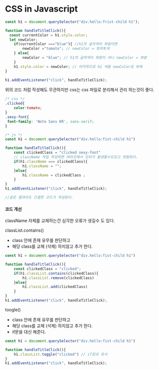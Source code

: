 # CSS in Javascript

```javascript
const h1 = document.querySelector("div.hello:frist-child h1");

function handleTitleClick(){
  const currentColor = h1.style.color;
  let newColor;
    if(currentColor ==="blue"){ //h1의 글자색이 파랑이면
        newColor ="tomato"; // newColor = 토마토색
    } else{
        newColor = "blue"; // h1의 글작색이 파랑이 아니 newColor = 파랑
    }
    h1.style.color = newColor; // 마지막으로 h1 색을 newColor로 바꿔
}

h1.addEventListener("click", handleTitleClick);
```

위의 코드 처럼 작성해도 무관하지만 css는 css 파일로 분리해서 관리 하는것이 좋다.

```css
/* css */
.clicked{
    color:tomato;
}
.sexy-font{
 font-family: 'Noto Sans KR', sans-serif;
}
```

```javascript
/* js */
const h1 = document.querySelector("div.hello:fist-child h1")

function handleTitleClick(){
    const clickedClass = "clicked sexy-font" 
    // className 직업 작성하면 여러곳에서 오타가 발생할수도있고 위험하다.
    if(h1.className === clickedClass){
        h1.className = "";
    }else{
        h1.className = clickedClass ;
    }
}
h1.addEventListener("click", handleTitleClick);

//같은 결과라도 간결한 코드가 작성된다. 
```

#### 코드 개선

className 자체를 교체하는건 심각한 오류가 생길수 도 있다.

classList.contains\(\) 

* class 안에 존재 유무를 판단하고
* 해당 class를 교체 \(삭제\) 하지않고 추가 한다.

```javascript
const h1 = document.querySelector("div.hello:fist-child h1")

function handleTitleClick(){
    const clickedClass = "clicked";
    if(h1.classList.contains(clickedClass){
        h1.classList.remove(clickedClass)
    }else{
        h1.classList.add(clickedClass)
    }
}
h1.addEventListener("click", handleTitleClick);
```

toogle\(\)

* class 안에 존재 유무를 판단하고
* 해당 class를 교체 \(삭제\) 하지않고 추가 한다.
* if문을 대신 해준다.

```javascript
const h1 = document.querySelector("div.hello:fist-child h1")

function handleTitleClick(){
    h1.classList.toggle("clicked") // if문과 유사
}
h1.addEventListener("click", handleTitleClick);
```

